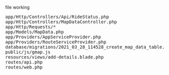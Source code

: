 file working
<pre>
app/Http/Controllers/Api/RideStatus.php 
app/Http/Controllers/MapDataController.php
app/Http/Requests/*
app/Models/MapData.php
app/Providers/AppServiceProvider.php
app/Providers/RouteServiceProvider.php
database/migrations/2021_03_28_114528_create_map_data_table.php
public/js/gmap.js
resources/views/add-details.blade.php
routes/api.php
routes/web.php
</pre>
